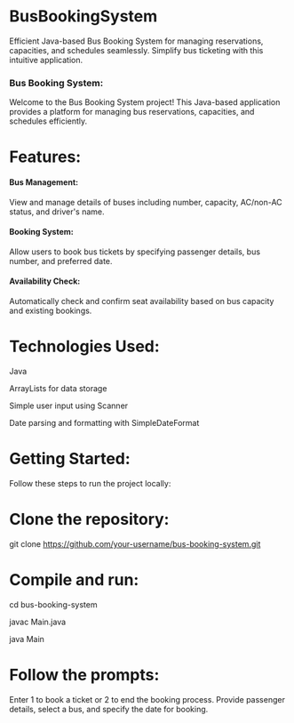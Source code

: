 # BusBookingSystem
Efficient Java-based Bus Booking System for managing reservations, capacities, and schedules seamlessly. Simplify bus ticketing with this intuitive application.

### Bus Booking System:

  Welcome to the Bus Booking System project! This Java-based application provides a platform for managing bus reservations, capacities, and schedules efficiently.

# Features:

#### Bus Management:
View and manage details of buses including number, capacity, AC/non-AC status, and driver's name.
#### Booking System:
Allow users to book bus tickets by specifying passenger details, bus number, and preferred date.
#### Availability Check:
Automatically check and confirm seat availability based on bus capacity and existing bookings.

# Technologies Used:

Java

ArrayLists for data storage

Simple user input using Scanner

Date parsing and formatting with SimpleDateFormat


# Getting Started:
Follow these steps to run the project locally:

# Clone the repository:

git clone https://github.com/your-username/bus-booking-system.git

# Compile and run:


cd bus-booking-system

javac Main.java

java Main


# Follow the prompts:
Enter 1 to book a ticket or 2 to end the booking process.
Provide passenger details, select a bus, and specify the date for booking.
